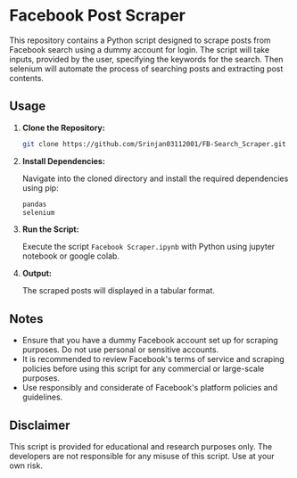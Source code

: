 # Facebook Post Scraper

This repository contains a Python script designed to scrape posts from Facebook search using a dummy account for login. The script will take inputs, provided by the user, specifying the keywords for the search. Then selenium will automate the process of searching posts and extracting post contents.

## Usage

1. **Clone the Repository:**

    ```bash
    git clone https://github.com/Srinjan03112001/FB-Search_Scraper.git
    ```

2. **Install Dependencies:**

    Navigate into the cloned directory and install the required dependencies using pip:

    ```bash
    pandas
    selenium
    ```

3. **Run the Script:**

    Execute the script `Facebook Scraper.ipynb` with Python using jupyter notebook or google colab.

4. **Output:**

    The scraped posts will displayed in a tabular format. 

## Notes

- Ensure that you have a dummy Facebook account set up for scraping purposes. Do not use personal or sensitive accounts.
- It is recommended to review Facebook's terms of service and scraping policies before using this script for any commercial or large-scale purposes.
- Use responsibly and considerate of Facebook's platform policies and guidelines.

## Disclaimer

This script is provided for educational and research purposes only. The developers are not responsible for any misuse of this script. Use at your own risk.
